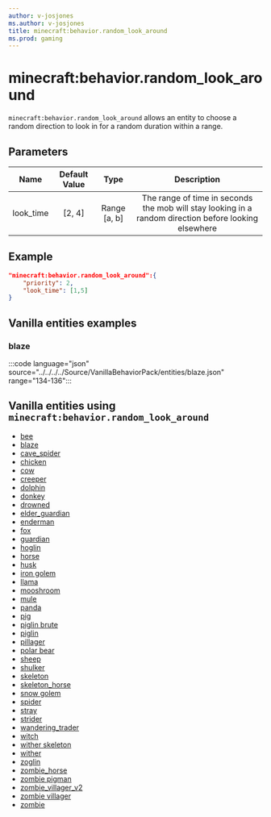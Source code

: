 ```yaml
---
author: v-josjones
ms.author: v-josjones
title: minecraft:behavior.random_look_around
ms.prod: gaming
---
```


# minecraft:behavior.random_look_around

`minecraft:behavior.random_look_around` allows an entity to choose a random direction to look in for a random duration within a range.

## Parameters

|Name |Default Value  |Type  |Description  |
|:---------:|:---------:|:---------:|:---------:|
|look_time| [2, 4]| Range [a, b]|  The range of time in seconds the mob will stay looking in a random direction before looking elsewhere |

## Example

```json
"minecraft:behavior.random_look_around":{
    "priority": 2,
    "look_time": [1,5]
}
```

## Vanilla entities examples

### blaze

:::code language="json" source="../../../../Source/VanillaBehaviorPack/entities/blaze.json" range="134-136":::

## Vanilla entities using `minecraft:behavior.random_look_around`

- [bee](../../../../Source/VanillaBehaviorPack_Snippets/entities/bee.md)
- [blaze](../../../../Source/VanillaBehaviorPack_Snippets/entities/blaze.md)
- [cave_spider](../../../../Source/VanillaBehaviorPack_Snippets/entities/cave_spider.md)
- [chicken](../../../../Source/VanillaBehaviorPack_Snippets/entities/chicken.md)
- [cow](../../../../Source/VanillaBehaviorPack_Snippets/entities/cow.md)
- [creeper](../../../../Source/VanillaBehaviorPack_Snippets/entities/creeper.md)
- [dolphin](../../../../Source/VanillaBehaviorPack_Snippets/entities/dolphin.md)
- [donkey](../../../../Source/VanillaBehaviorPack_Snippets/entities/donkey.md)
- [drowned](../../../../Source/VanillaBehaviorPack_Snippets/entities/drowned.md)
- [elder_guardian](../../../../Source/VanillaBehaviorPack_Snippets/entities/elder_guardian.md)
- [enderman](../../../../Source/VanillaBehaviorPack_Snippets/entities/enderman.md)
- [fox](../../../../Source/VanillaBehaviorPack_Snippets/entities/fox.md)
- [guardian](../../../../Source/VanillaBehaviorPack_Snippets/entities/guardian.md)
- [hoglin](../../../../Source/VanillaBehaviorPack_Snippets/entities/hoglin.md)
- [horse](../../../../Source/VanillaBehaviorPack_Snippets/entities/horse.md)
- [husk](../../../../Source/VanillaBehaviorPack_Snippets/entities/husk.md)
- [iron golem](../../../../Source/VanillaBehaviorPack_Snippets/entities/iron_golem.md)
- [llama](../../../../Source/VanillaBehaviorPack_Snippets/entities/llama.md)
- [mooshroom](../../../../Source/VanillaBehaviorPack_Snippets/entities/mooshroom.md)
- [mule](../../../../Source/VanillaBehaviorPack_Snippets/entities/mule.md)
- [panda](../../../../Source/VanillaBehaviorPack_Snippets/entities/panda.md)
- [pig](../../../../Source/VanillaBehaviorPack_Snippets/entities/pig.md)
- [piglin brute](../../../../Source/VanillaBehaviorPack_Snippets/entities/piglin_brute.md)
- [piglin](../../../../Source/VanillaBehaviorPack_Snippets/entities/piglin.md)
- [pillager](../../../../Source/VanillaBehaviorPack_Snippets/entities/pillager.md)
- [polar bear](../../../../Source/VanillaBehaviorPack_Snippets/entities/polar_bear.md)
- [sheep](../../../../Source/VanillaBehaviorPack_Snippets/entities/sheep.md)
- [shulker](../../../../Source/VanillaBehaviorPack_Snippets/entities/shulker.md)
- [skeleton](../../../../Source/VanillaBehaviorPack_Snippets/entities/skeleton.md)
- [skeleton_horse](../../../../Source/VanillaBehaviorPack_Snippets/entities/skeleton_horse.md)
- [snow golem](../../../../Source/VanillaBehaviorPack_Snippets/entities/snow_golem.md)
- [spider](../../../../Source/VanillaBehaviorPack_Snippets/entities/spider.md)
- [stray](../../../../Source/VanillaBehaviorPack_Snippets/entities/stray.md)
- [strider](../../../../Source/VanillaBehaviorPack_Snippets/entities/strider.md)
- [wandering_trader](../../../../Source/VanillaBehaviorPack_Snippets/entities/wandering_trader.md)
- [witch](../../../../Source/VanillaBehaviorPack_Snippets/entities/witch.md)
- [wither skeleton](../../../../Source/VanillaBehaviorPack_Snippets/entities/wither_skeleton.md)
- [wither](../../../../Source/VanillaBehaviorPack_Snippets/entities/wither.md)
- [zoglin](../../../../Source/VanillaBehaviorPack_Snippets/entities/zoglin.md)
- [zombie_horse](../../../../Source/VanillaBehaviorPack_Snippets/entities/zombie_horse.md)
- [zombie pigman](../../../../Source/VanillaBehaviorPack_Snippets/entities/zombie_pigman.md)
- [zombie_villager_v2](../../../../Source/VanillaBehaviorPack_Snippets/entities/zombie_villager_v2.md)
- [zombie villager](../../../../Source/VanillaBehaviorPack_Snippets/entities/zombie_villager.md)
- [zombie](../../../../Source/VanillaBehaviorPack_Snippets/entities/zombie.md)